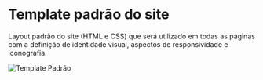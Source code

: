 # Template padrão do site

Layout padrão do site (HTML e CSS) que será utilizado em todas as páginas com a definição de identidade visual, aspectos de responsividade e iconografia.

![Template Padrão](https://user-images.githubusercontent.com/107358955/194779925-ce10df8d-ce35-47dd-92e4-c4f3167ff20e.png)

